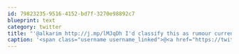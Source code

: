 ```yaml
---
id: 79823235-9516-4152-bd7f-3270e98892c7
blueprint: text
category: twitter
title: "'@alkarim http://j.mp/lMJqDh I'd classify this as rumour currently being verirified\""
caption: '<span class="username username_linked">@<a href="https://twitter.com/alkarim" title="Alkarim Nasser 🌵">alkarim</a></span> http://j.mp/lMJqDh I''d classify this as rumour currently being verirified"'
---
```


